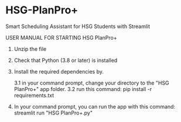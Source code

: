 # HSG-PlanPro+
Smart Scheduling Assistant for HSG Students with Streamlit

USER MANUAL FOR STARTING HSG PlanPro+
1. Unzip the file
2. Check that Python (3.8 or later) is installed
3. Install the required dependencies by.
	
 	3.1 in your command prompt, change your directory to the "HSG PlanPro+" app folder.
 	3.2 run this command: pip install -r requirements.txt
 
4. In your command prompt, you can run the app with this command: streamlit run "HSG PlanPro+.py"
